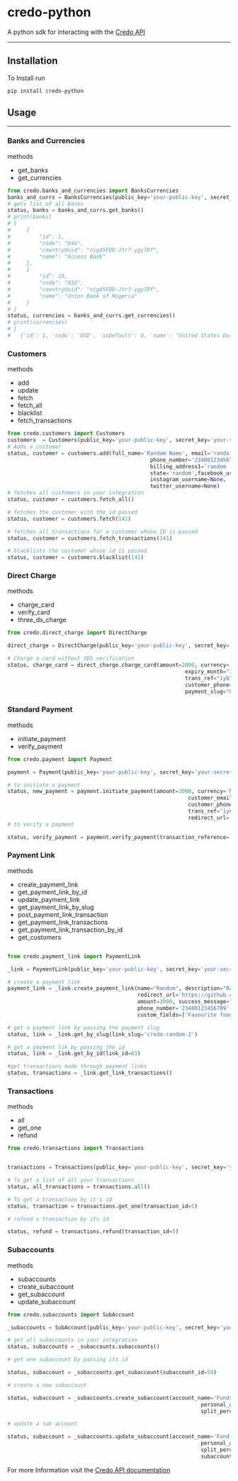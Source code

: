 # credo-python

A python sdk for interacting with the [Credo API](https://docs.credocentral.com)

----

## Installation
To Install run 

`pip install credo-python`

## Usage

---

### Banks and Currencies

methods

- get_banks
- get_currencies

```python
from credo.banks_and_currencies import BanksCurrencies
banks_and_currs = BanksCurrencies(public_key='your-public-key', secret_key='your-secret-key')
# gets list of all banks
status, banks = banks_and_currs.get_banks()
# print(banks)
# [
#     {
#         "id": 1,
#         "code": "044",
#         "countryUuid": "nig45FDD-Jtr7-ygy7Df",
#         "name": "Access Bank"
#     },
#     {
#         "id": 18,
#         "code": "032",
#         "countryUuid": "nig45FDD-Jtr7-ygy7Df",
#         "name": "Union Bank of Nigeria"
#     }
# ]
status, currencies = banks_and_currs.get_currencies()
# print(currencies)
# [
#   {'id': 1, 'code': 'USD', 'isDefault': 0, 'name': 'United States Dollars', 'symbol': '$'}, {'id': 2, 'code': 'NGN', 'isDefault': 1, 'name': 'Nigerian Naira', 'symbol': '?'})
```

### Customers
methods

- add
- update
- fetch
- fetch_all
- blacklist
- fetch_transactions

```python
from credo.customers import Customers
customers  = Customers(public_key='your-public-key', secret_key='your-secret-key')
# Adds a customer
status, customer = customers.add(full_name='Random Name', email='rando.nam@gmail.com',
                                             phone_number='23480123456789',
                                             billing_address1='random ', billing_address2='random', district='random',
                                             state='random',facebook_username=None,
                                             instagram_username=None,
                                             twitter_username=None)
# fetches all customers in your integration
status, customer = customers.fetch_all()

# fetches the customer with the id passed
status, customer = customers.fetch(141)

# fetches all transactions for a customer whose ID is passed
status, customer = customers.fetch_transactions(141)

# blacklists the customer whose id is passed
status, customer = customers.blacklist(141)


```

### Direct Charge

methods

- charge_card
- verify_card
- three_ds_charge

```python
from credo.direct_charge import DirectCharge

direct_charge = DirectCharge(public_key='your-public-key', secret_key='your-secret-key')

# Charge a card without 3DS verification
status, charge_card = direct_charge.charge_card(amount=2000, currency='NGN', card_number='5204730000001003',
                                                        expiry_month="12", expiry_year="25", security_code="123",
                                                        trans_ref="iy67f64hvc61", customer_email='random@mil.com',
                                                        customer_phone="23480123456789", customer_name='Random',
                                                        payment_slug="0H0UOEsawNjkIxgsporr")
```

### Standard Payment

methods

- initiate_payment
- verify_payment

```python
from credo.payment import Payment

payment = Payment(public_key='your-public-key', secret_key='your-secret-key')

# to initiate a payment
status, new_payment = payment.initiate_payment(amount=3000, currency='NGN', customer_name='Random',
                                                         customer_email='random@gmail.com',
                                                         customer_phone='23480123456789',
                                                         trans_ref='iy67f64hvc62', payment_options='CARD,BANK',
                                                         redirect_url='https://github.com/BdVade/credo-python')
# to verify a payment

status, verify_payment = payment.verify_payment(transaction_reference='iy67f64hvc62')
```

### Payment Link
methods

- create_payment_link
- get_payment_link_by_id
- update_payment_link
- get_payment_link_by_slug
- post_payment_link_transaction
- get_payment_link_transactions
- get_payment_link_transaction_by_id
- get_customers
```python

from credo.payment_link import PaymentLink

_link = PaymentLink(public_key='your-public-key', secret_key='your-secret-key')

# create a payment link
payment_link = _link.create_payment_link(name="Random", description="Random stuff", type_id=1,
                                         redirect_url='https://github.com/BdVade/credo-python',
                                         amount=3000, success_message="Thank you",
                                         phone_number='23480123456789', currencies="NGN",
                                         custom_fields=['Favourite food', 'Age'])

# get a payment link by passing the payment slug
status, link = _link.get_by_slug(link_slug='credo-random-2')

# get a payment lik by passing the id
status, link = _link.get_by_id(link_id=63)

#get transactions made through payment links
status, transactions = _link.get_link_transactions()


```

### Transactions
methods 

- all
- get_one 
- refund

```python
from credo.transactions import Transactions


transactions = Transactions(public_key='your-public-key', secret_key='your-secret-key')

# To get a list of all your transactions
status, all_transactions = transactions.all()

# To get a transaction by it's id
status, transaction = transactions.get_one(transaction_id=5)

# refund a transaction by its id

status, refund = transactions.refund(transaction_id=5)
```

### Subaccounts

methods

- subaccounts
- create_subaccount
- get_subaccount
- update_subaccount


```python
from credo.subaccounts import SubAccount

_subaccounts = SubAccount(public_key='your-public-key', secret_key='your-secret-key')

# get all subaccounts in your integration
status, subaccounts = _subaccounts.subaccounts()

# get one subaccount by passing its id

status, subaccount = _subaccounts.get_subaccount(subaccount_id=59)

# create a new subaccount

status, subaccount = _subaccounts.create_subaccount(account_name='Funds', account_number='0129322920',
                                                             personal_account_name='Funds Money', verified=True,
                                                             split_percentage=20, bank_id=6, currency_id=2)

# update a sub account 

status, subaccount = _subaccounts.update_subaccount(account_name='Fund', account_number='0129322920',
                                                             personal_account_name='Funds Money', verified=True,
                                                             split_percentage=20, bank_id=6, currency_id=2,
                                                             subaccount_id=59)
```

For more Information visit the [Credo API documentation](https://docs.credocentral.com/)


